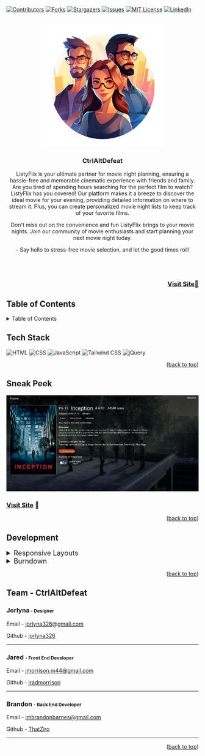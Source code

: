 <a name="readme-top"></a>

[![Contributors][contributors-shield]][contributors-url]
[![Forks][forks-shield]][forks-url]
[![Stargazers][stars-shield]][stars-url]
[![Issues][issues-shield]][issues-url]
[![MIT License][license-shield]][license-url]
[![LinkedIn][linkedin-shield]][linkedin-url]

<!-- PROJECT LOGO -->
<br />
<div align="center">
  <a href="https://github.com/ThatZiro/Listy-Flix">
    <img src="./README_Assets/README-Logo.png" alt="Logo" width="320" height="320">
  </a>

<h3 align="center">CtrlAltDefeat</h3>

  <p align="center">ListyFlix is your ultimate partner for movie night planning, ensuring a hassle-free and memorable cinematic experience with friends and family. Are you tired of spending hours searching for the perfect film to watch? ListyFlix has you covered! Our platform makes it a breeze to discover the ideal movie for your evening, providing detailed information on where to stream it. Plus, you can create personalized movie night lists to keep track of your favorite films. 
  
  Don't miss out on the convenience and fun ListyFlix brings to your movie nights. Join our community of movie enthusiasts and start planning your next movie night today.

  </p>
  <p> – Say hello to stress-free movie selection, and let the good times roll!</p>

</div>
</br>
</br>

<h3 font size="1" align="right"><a href="https://thatziro.github.io/Listy-Flix/" target="_blank">Visit Site🚀</a></h3>

## Table of Contents

<!-- TABLE OF CONTENTS -->
<details>
  <summary>Table of Contents</summary>
  <ol>
    <li><a href="#tech-stack">Tech Stack</a></li>
    <li><a href="#sneak-peek">Sneak Peek</a></li>
    <li><a href="#development">Development</a></li>
    <li><a href="#contact">Contact</a></li>
  </ol>
</details>

## Tech Stack

<a name="tech-stack"></a>
![HTML](https://img.shields.io/badge/html5%20-%23E34F26.svg?&style=for-the-badge&logo=html5&logoColor=white)
![CSS](https://img.shields.io/badge/css3%20-%231572B6.svg?&style=for-the-badge&logo=css3&logoColor=white)
![JavaScript](https://img.shields.io/badge/javascript-%23323330.svg?style=for-the-badge&logo=javascript&logoColor=%23F7DF1E)
![Tailwind CSS](https://img.shields.io/badge/Tailwind%20CSS%20-%2338B2AC.svg?style=for-the-badge&logo=tailwind-css&logoColor=white)
![jQuery](https://img.shields.io/badge/jQuery%20-%230769AD.svg?style=for-the-badge&logo=jquery&logoColor=white)

<p align="right">(<a href="#readme-top">back to top</a>)</p>

<!-- GETTING STARTED -->

## Sneak Peek

<a name="sneak-peek"></a>
![mockup720](./README_Assets/README-SneakPeak.png)

### <a href="https://thatziro.github.io/Listy-Flix/" target="_blank">Visit Site</a> 🚀

<p align="right">(<a href="#readme-top">back to top</a>)</p>

## Development

<a name="development"></a>

<details>
  <summary  style="font-size:18px">Responsive Layouts</summary>
  <img src="./README_Assets/README-responsive.png" alt="Logo" width="1000">
</details>
<details>
  <summary  style="font-size:18px">Burndown</summary>
  <img src="./README_Assets/README-Burndown.png" alt="Logo" width="1000">
</details>

<p align="right">(<a href="#readme-top">back to top</a>)</p>

## Team - CtrlAltDefeat

<a name="contact"></a>

### Jorlyna<span style="font-size: 12px"> - Designer</span>

<p>Email - <a href="mailto:jorlyna326@gmail.com">jorlyna326@gmail.com</a></p>
<p>Github - <a href="https://github.com/jorlyna326">jorlyna326</a></p>
<hr>

### Jared <span style="font-size: 12px">- Front End Developer</span>

<p>Email - <a href="mailto:jmorrison.m44@gmail.com">jmorrison.m44@gmail.com</a></p>
<p>Github - <a href="https://github.com/jradmorrison">jradmorrison</a></p>
<hr>

### Brandon <span style="font-size: 12px">- Back End Developer</span>

<p>Email - <a href="mailto:ImBrandonBarnes@gmail.com">imbrandonbarnes@gmail.com</a></p>
<p>Github - <a href="https://github.com/ThatZiro">ThatZiro</a></p>
<hr>

<p align="right">(<a href="#readme-top">back to top</a>)</p>

<!-- MARKDOWN LINKS & IMAGES -->
<!-- https://www.markdownguide.org/basic-syntax/#reference-style-links -->

[contributors-shield]: https://img.shields.io/github/contributors/ThatZiro/Listy-Flix.svg?style=for-the-badge
[contributors-url]: https://github.com/ThatZiro/Listy-Flix/graphs/contributors
[forks-shield]: https://img.shields.io/github/forks/ThatZiro/Listy-Flix.svg?style=for-the-badge
[forks-url]: https://github.com/ThatZiro/Listy-Flix/network/members
[stars-shield]: https://img.shields.io/github/stars/ThatZiro/Listy-Flix.svg?style=for-the-badge
[stars-url]: https://github.com/ThatZiro/Listy-Flix/stargazers
[issues-shield]: https://img.shields.io/github/issues/ThatZiro/Listy-Flix.svg?style=for-the-badge
[issues-url]: https://github.com/ThatZiro/Listy-Flix/issues
[license-shield]: https://img.shields.io/github/license/ThatZiro/Listy-Flix.svg?style=for-the-badge
[license-url]: https://github.com/ThatZiro/Listy-Flix/blob/master/LICENSE.txt
[linkedin-shield]: https://img.shields.io/badge/-LinkedIn-black.svg?style=for-the-badge&logo=linkedin&colorB=555
[linkedin-url]: https://linkedin.com/in/linkedin_username
